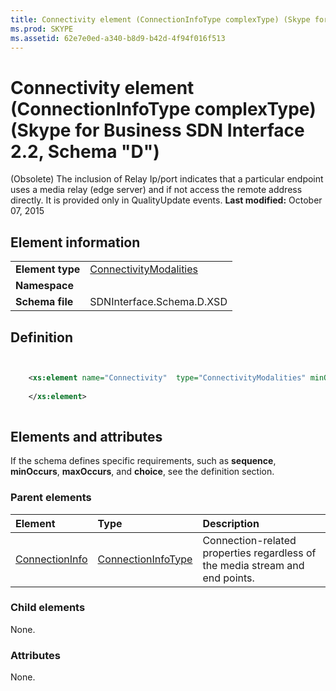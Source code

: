 ```yaml
---
title: Connectivity element (ConnectionInfoType complexType) (Skype for Business SDN Interface 2.2, Schema "D")
ms.prod: SKYPE
ms.assetid: 62e7e0ed-a340-b8d9-b42d-4f94f016f513
---
```



# Connectivity element (ConnectionInfoType complexType) (Skype for Business SDN Interface 2.2, Schema "D")
(Obsolete) The inclusion of Relay Ip/port indicates that a particular endpoint uses a media relay (edge server) and if not access the remote address directly. It is provided only in QualityUpdate events. 
 **Last modified:** October 07, 2015
  
    
    


## Element information


|||
|:-----|:-----|
|**Element type**| [ConnectivityModalities](connectivitymodalities-simpletype.md)|
|**Namespace**||
|**Schema file**|SDNInterface.Schema.D.XSD |
   

## Definition


```XML


    <xs:element name="Connectivity"  type="ConnectivityModalities" minOccurs="0">
    
    </xs:element>
  
```


## Elements and attributes

If the schema defines specific requirements, such as **sequence**, **minOccurs**, **maxOccurs**, and **choice**, see the definition section. 
  
    
    

### Parent elements



|**Element**|**Type**|**Description**|
|:-----|:-----|:-----|
| [ConnectionInfo](connectioninfo-element-1.md)| [ConnectionInfoType](connectioninfotype-complextype-1.md)|Connection-related properties regardless of the media stream and end points. |
   

### Child elements

None. 
  
    
    

### Attributes

None. 
  
    
    

